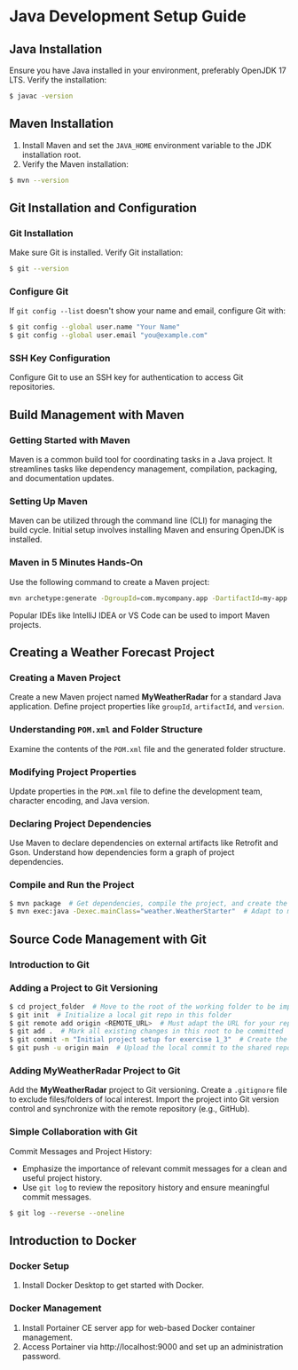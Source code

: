 
# Java Development Setup Guide

## Java Installation

Ensure you have Java installed in your environment, preferably OpenJDK 17 LTS. Verify the installation:
```bash
$ javac -version
```

## Maven Installation

1. Install Maven and set the `JAVA_HOME` environment variable to the JDK installation root.
2. Verify the Maven installation:
```bash
$ mvn --version
```

## Git Installation and Configuration

### Git Installation
Make sure Git is installed. Verify Git installation:
```bash
$ git --version
```

### Configure Git
If `git config --list` doesn't show your name and email, configure Git with:
```bash
$ git config --global user.name "Your Name"
$ git config --global user.email "you@example.com"
```

### SSH Key Configuration
Configure Git to use an SSH key for authentication to access Git repositories.

## Build Management with Maven

### Getting Started with Maven

Maven is a common build tool for coordinating tasks in a Java project. It streamlines tasks like dependency management, compilation, packaging, and documentation updates.

### Setting Up Maven

Maven can be utilized through the command line (CLI) for managing the build cycle. Initial setup involves installing Maven and ensuring OpenJDK is installed.

### Maven in 5 Minutes Hands-On

Use the following command to create a Maven project:
```bash
mvn archetype:generate -DgroupId=com.mycompany.app -DartifactId=my-app -DarchetypeArtifactId=maven-archetype-quickstart -DinteractiveMode=false
```

Popular IDEs like IntelliJ IDEA or VS Code can be used to import Maven projects.

## Creating a Weather Forecast Project

### Creating a Maven Project

Create a new Maven project named **MyWeatherRadar** for a standard Java application. Define project properties like `groupId`, `artifactId`, and `version`.

### Understanding `POM.xml` and Folder Structure

Examine the contents of the `POM.xml` file and the generated folder structure.

### Modifying Project Properties

Update properties in the `POM.xml` file to define the development team, character encoding, and Java version.

### Declaring Project Dependencies

Use Maven to declare dependencies on external artifacts like Retrofit and Gson. Understand how dependencies form a graph of project dependencies.

### Compile and Run the Project

```bash
$ mvn package  # Get dependencies, compile the project, and create the jar
$ mvn exec:java -Dexec.mainClass="weather.WeatherStarter"  # Adapt to match your package structure and class name
```

## Source Code Management with Git

### Introduction to Git

### Adding a Project to Git Versioning

```bash
$ cd project_folder  # Move to the root of the working folder to be imported
$ git init  # Initialize a local git repo in this folder
$ git remote add origin <REMOTE_URL>  # Must adapt the URL for your repo
$ git add .  # Mark all existing changes in this root to be committed
$ git commit -m "Initial project setup for exercise 1_3"  # Create the commit snapshot locally
$ git push -u origin main  # Upload the local commit to the shared repo
```

### Adding MyWeatherRadar Project to Git

Add the **MyWeatherRadar** project to Git versioning. Create a `.gitignore` file to exclude files/folders of local interest. Import the project into Git version control and synchronize with the remote repository (e.g., GitHub).

### Simple Collaboration with Git

Commit Messages and Project History:
- Emphasize the importance of relevant commit messages for a clean and useful project history.
- Use `git log` to review the repository history and ensure meaningful commit messages.

```bash
$ git log --reverse --oneline
```

## Introduction to Docker

### Docker Setup

1. Install Docker Desktop to get started with Docker.

### Docker Management

1. Install Portainer CE server app for web-based Docker container management.
2. Access Portainer via http://localhost:9000 and set up an administration password.
